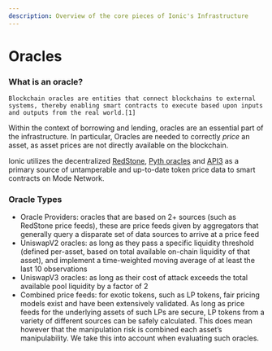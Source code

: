 ```yaml
---
description: Overview of the core pieces of Ionic's Infrastructure
---
```


# Oracles

### What is an oracle?

```
Blockchain oracles are entities that connect blockchains to external systems, thereby enabling smart contracts to execute based upon inputs and outputs from the real world.[1]
```

Within the context of borrowing and lending, oracles are an essential part of the infrastructure. In particular, Oracles are needed to correctly _price_ an asset, as asset prices are not directly available on the blockchain.

Ionic utilizes the decentralized [RedStone](https://redstone.finance/), [Pyth oracles](https://pyth.network/) and [API3](https://api3.org) as a primary source of untamperable and up-to-date token price data to smart contracts on Mode Network.

### Oracle Types

* Oracle Providers: oracles that are based on 2+ sources (such as RedStone price feeds), these are price feeds given by aggregators that generally query a disparate set of data sources to arrive at a price feed
* UniswapV2 oracles: as long as they pass a specific liquidity threshold (defined per-asset, based on total available on-chain liquidity of that asset), and implement a time-weighted moving average of at least the last 10 observations
* UniswapV3 oracles: as long as their cost of attack exceeds the total available pool liquidity by a factor of 2
* Combined price feeds: for exotic tokens, such as LP tokens, fair pricing models exist and have been extensively validated. As long as price feeds for the underlying assets of such LPs are secure, LP tokens from a variety of different sources can be safely calculated. This does mean however that the manipulation risk is combined each asset’s manipulability. We take this into account when evaluating such oracles.
